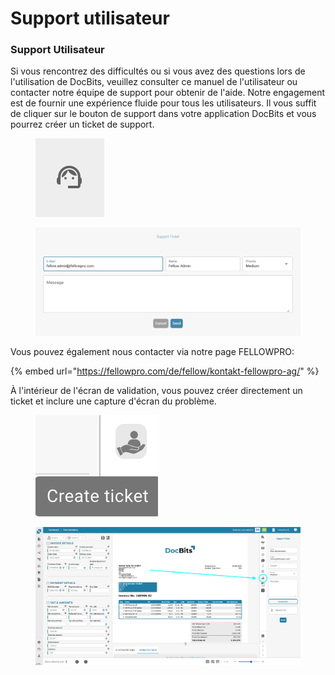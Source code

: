 # Support utilisateur

### Support Utilisateur <a href="#ikpwh4qbrq82" id="ikpwh4qbrq82"></a>

Si vous rencontrez des difficultés ou si vous avez des questions lors de l'utilisation de DocBits, veuillez consulter ce manuel de l'utilisateur ou contacter notre équipe de support pour obtenir de l'aide. Notre engagement est de fournir une expérience fluide pour tous les utilisateurs. Il vous suffit de cliquer sur le bouton de support dans votre application DocBits et vous pourrez créer un ticket de support.

<figure><img src="../.gitbook/assets/user-support1.png" alt=""><figcaption></figcaption></figure>

<figure><img src="../.gitbook/assets/user-support2.png" alt=""><figcaption></figcaption></figure>

Vous pouvez également nous contacter via notre page FELLOWPRO:

{% embed url="https://fellowpro.com/de/fellow/kontakt-fellowpro-ag/" %}

À l'intérieur de l'écran de validation, vous pouvez créer directement un ticket et inclure une capture d'écran du problème.

<figure><img src="../.gitbook/assets/user-support3.png" alt=""><figcaption></figcaption></figure>

<figure><img src="../.gitbook/assets/user-support4.png" alt=""><figcaption></figcaption></figure>
